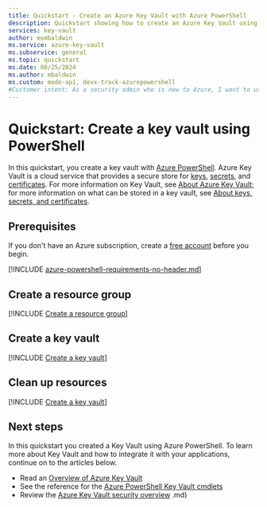 ```yaml
---
title: Quickstart - Create an Azure Key Vault with Azure PowerShell
description: Quickstart showing how to create an Azure Key Vault using Azure PowerShell
services: key-vault
author: msmbaldwin
ms.service: azure-key-vault
ms.subservice: general
ms.topic: quickstart
ms.date: 08/25/2024
ms.author: mbaldwin
ms.custom: mode-api, devx-track-azurepowershell
#Customer intent: As a security admin who is new to Azure, I want to use Key Vault to securely store keys and passwords in Azure
---
```

# Quickstart: Create a key vault using PowerShell

In this quickstart, you create a key vault with [Azure PowerShell](/powershell/azure/). Azure Key Vault is a cloud service that provides a secure store for [keys](../keys/index.yml), [secrets](../secrets/index.yml), and [certificates](../certificates/index.yml). For more information on Key Vault, see [About Azure Key Vault](overview.md); for more information on what can be stored in a key vault, see [About keys, secrets, and certificates](about-keys-secrets-certificates.md).

## Prerequisites

If you don't have an Azure subscription, create a [free account](https://azure.microsoft.com/free/?WT.mc_id=A261C142F) before you begin.

[!INCLUDE [azure-powershell-requirements-no-header.md](~/reusable-content/azure-powershell/azure-powershell-requirements-no-header.md)]

## Create a resource group

[!INCLUDE [Create a resource group](../../../includes/powershell-rg-create.md)]

## Create a key vault

[!INCLUDE [Create a key vault](../includes/key-vault-creation-powershell.md)]

## Clean up resources

[!INCLUDE [Create a key vault](../../../includes/powershell-rg-delete.md)]

## Next steps

In this quickstart you created a Key Vault using Azure PowerShell. To learn more about Key Vault and how to integrate it with your applications, continue on to the articles below.

- Read an [Overview of Azure Key Vault](overview.md)
- See the reference for the [Azure PowerShell Key Vault cmdlets](/powershell/module/az.keyvault/)
- Review the [Azure Key Vault security overview](security-features.md)
.md)
